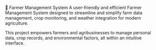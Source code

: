 🌾 Farmer Management System
A user-friendly and efficient Farmer Management System designed to streamline and simplify farm data management, crop monitoring, and weather integration for modern agriculture.

This project empowers farmers and agribusinesses to manage personal data, crop records, and environmental factors, all within an intuitive interface.
